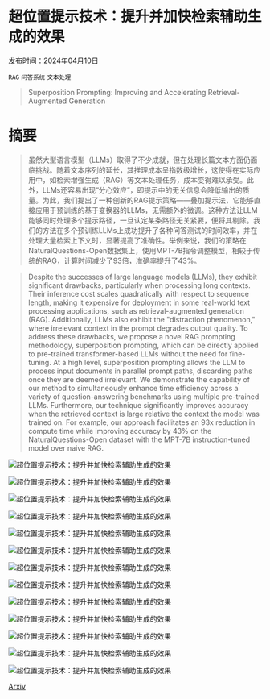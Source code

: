 # 超位置提示技术：提升并加快检索辅助生成的效果

发布时间：2024年04月10日

`RAG` `问答系统` `文本处理`

> Superposition Prompting: Improving and Accelerating Retrieval-Augmented Generation

# 摘要

> 虽然大型语言模型（LLMs）取得了不少成就，但在处理长篇文本方面仍面临挑战。随着文本序列的延长，其推理成本呈指数级增长，这使得在实际应用中，如检索增强生成（RAG）等文本处理任务，成本变得难以承受。此外，LLMs还容易出现“分心效应”，即提示中的无关信息会降低输出的质量。为此，我们提出了一种创新的RAG提示策略——叠加提示法，它能够直接应用于预训练的基于变换器的LLMs，无需额外的微调。这种方法让LLM能够同时处理多个提示路径，一旦认定某条路径无关紧要，便将其剔除。我们的方法在多个预训练LLMs上成功提升了各种问答测试的时间效率，并在处理大量检索上下文时，显著提高了准确性。举例来说，我们的策略在NaturalQuestions-Open数据集上，使用MPT-7B指令调整模型，相较于传统的RAG，计算时间减少了93倍，准确率提升了43%。

> Despite the successes of large language models (LLMs), they exhibit significant drawbacks, particularly when processing long contexts. Their inference cost scales quadratically with respect to sequence length, making it expensive for deployment in some real-world text processing applications, such as retrieval-augmented generation (RAG). Additionally, LLMs also exhibit the "distraction phenomenon," where irrelevant context in the prompt degrades output quality. To address these drawbacks, we propose a novel RAG prompting methodology, superposition prompting, which can be directly applied to pre-trained transformer-based LLMs without the need for fine-tuning. At a high level, superposition prompting allows the LLM to process input documents in parallel prompt paths, discarding paths once they are deemed irrelevant. We demonstrate the capability of our method to simultaneously enhance time efficiency across a variety of question-answering benchmarks using multiple pre-trained LLMs. Furthermore, our technique significantly improves accuracy when the retrieved context is large relative the context the model was trained on. For example, our approach facilitates an 93x reduction in compute time while improving accuracy by 43\% on the NaturalQuestions-Open dataset with the MPT-7B instruction-tuned model over naive RAG.

![超位置提示技术：提升并加快检索辅助生成的效果](../../../paper_images/2404.06910/x1.png)

![超位置提示技术：提升并加快检索辅助生成的效果](../../../paper_images/2404.06910/x2.png)

![超位置提示技术：提升并加快检索辅助生成的效果](../../../paper_images/2404.06910/x3.png)

![超位置提示技术：提升并加快检索辅助生成的效果](../../../paper_images/2404.06910/x4.png)

![超位置提示技术：提升并加快检索辅助生成的效果](../../../paper_images/2404.06910/x5.png)

![超位置提示技术：提升并加快检索辅助生成的效果](../../../paper_images/2404.06910/x6.png)

![超位置提示技术：提升并加快检索辅助生成的效果](../../../paper_images/2404.06910/x7.png)

![超位置提示技术：提升并加快检索辅助生成的效果](../../../paper_images/2404.06910/x8.png)

![超位置提示技术：提升并加快检索辅助生成的效果](../../../paper_images/2404.06910/x9.png)

![超位置提示技术：提升并加快检索辅助生成的效果](../../../paper_images/2404.06910/x10.png)

![超位置提示技术：提升并加快检索辅助生成的效果](../../../paper_images/2404.06910/x11.png)

![超位置提示技术：提升并加快检索辅助生成的效果](../../../paper_images/2404.06910/x12.png)

![超位置提示技术：提升并加快检索辅助生成的效果](../../../paper_images/2404.06910/x13.png)

[Arxiv](https://arxiv.org/abs/2404.06910)